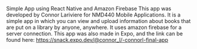 Simple App using React Native and Amazon Firebase
This app was developed by Connor Lariviere for NMD440 Mobile Applications. It is a simple app in which you can view and upload information about books that are put on a library by anyone, anywhere. It uses amazon firebase for a server connection. This app was also made in Expo, and the link can be found here: https://snack.expo.dev/@connor_l/-connorl-final-app
